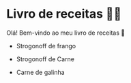 # Livro de receitas :man_cook:

Olá! Bem-vindo ao meu livro de receitas :wave:

- Strogonoff de frango

- Strogonoff de Carne

- Carne de galinha

  